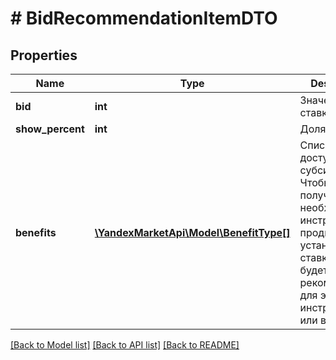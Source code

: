 # # BidRecommendationItemDTO

## Properties

Name | Type | Description | Notes
------------ | ------------- | ------------- | -------------
**bid** | **int** | Значение ставки. |
**show_percent** | **int** | Доля показов. |
**benefits** | [**\YandexMarketApi\Model\BenefitType[]**](BenefitType.md) | Список доступных субсидий.  Чтобы получить необходимый инструмент продвижения, установите ставку, которая будет рекомендована для этого инструмента или выше. | [optional]

[[Back to Model list]](../../README.md#models) [[Back to API list]](../../README.md#endpoints) [[Back to README]](../../README.md)
